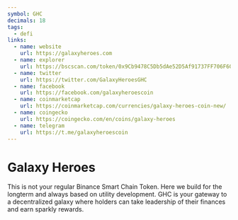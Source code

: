 ```yaml
---
symbol: GHC
decimals: 18
tags:
  - defi
links:
  - name: website
    url: https://galaxyheroes.com
  - name: explorer
    url: https://bscscan.com/token/0x9Cb9478C5Db5dAe52D5Af91737FF706F60195e45
  - name: twitter
    url: https://twitter.com/GalaxyHeroesGHC
  - name: facebook
    url: https://facebook.com/galaxyheroescoin
  - name: coinmarketcap
    url: https://coinmarketcap.com/currencies/galaxy-heroes-coin-new/
  - name: coingecko
    url: https://coingecko.com/en/coins/galaxy-heroes
  - name: telegram
    url: https://t.me/galaxyheroescoin
---
```


# Galaxy Heroes

This is not your regular Binance Smart Chain Token. Here we build for the longterm and always based on utility development. GHC is your gateway to a decentralized galaxy where holders can take leadership of their finances and earn sparkly rewards.
